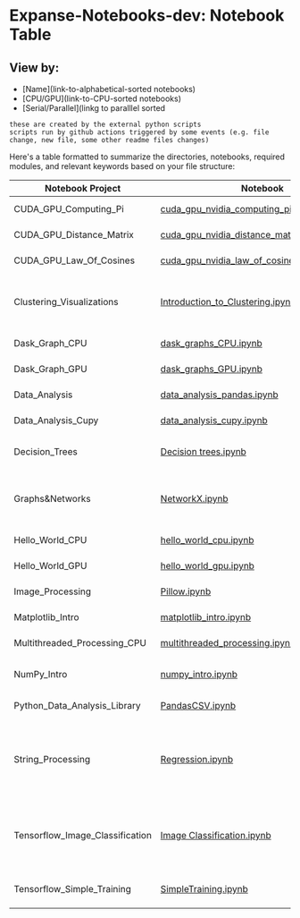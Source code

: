 # Expanse-Notebooks-dev: Notebook Table

## View by:  
* [Name](link-to-alphabetical-sorted notebooks)
* [CPU/GPU](link-to-CPU-sorted notebooks)
* [Serial/Parallel](linkg to paralllel sorted

```
these are created by the external python scripts
scripts run by github actions triggered by some events (e.g. file change, new file, some other readme files changes)
```

Here's a table formatted to summarize the directories, notebooks, required modules, and relevant keywords based on your file structure:


| Notebook Project               | Notebook                                                                                   | Type               | Required (Sub) Modules                   |
|--------------------------------|--------------------------------------------------------------------------------------------|--------------------|------------------------------------------|
| CUDA_GPU_Computing_Pi          | [cuda_gpu_nvidia_computing_pi_solution.ipynb](./CUDA_GPU_Computing_Pi/cuda_gpu_nvidia_computing_pi_solution.ipynb) | GPU, Parallel     | `numba`, `math`, `numpy`, `cuda`        |
| CUDA_GPU_Distance_Matrix       | [cuda_gpu_nvidia_distance_matrix_solution.ipynb](./CUDA_GPU_Distance_Matrix/cuda_gpu_nvidia_distance_matrix_solution.ipynb) | GPU, Parallel     | `numba`, `math`, `numpy`, `cuda`        |
| CUDA_GPU_Law_Of_Cosines        | [cuda_gpu_nvidia_law_of_cosines_solution.ipynb](./CUDA_GPU_Law_Of_Cosines/cuda_gpu_nvidia_law_of_cosines_solution.ipynb) | GPU, Parallel     | `numba`, `math`, `numpy`, `vectorize`, `cuda` |
| Clustering_Visualizations      | [Introduction_to_Clustering.ipynb](./Clustering_Visulizations/Introduction_to_Clustering.ipynb) | CPU, Serial       | `scikit-learn`, `numpy`, `matplotlib`, `sciPy`, `make_blobs`, `KMeans`, `dendrogram`, `linkage`, `AgglomerativeClustering` |
| Dask_Graph_CPU                 | [dask_graphs_CPU.ipynb](./Dask_Graph_CPU/dask_graphs_CPU.ipynb)                           | CPU, Parallel     | `dask`                                  |
| Dask_Graph_GPU                 | [dask_graphs_GPU.ipynb](./Dask_Graph_GPU/dask_graphs_GPU.ipynb)                           | GPU, Parallel     | `dask`, `cupy`, `dask.array`, `array`   |
| Data_Analysis                  | [data_analysis_pandas.ipynb](./Data_Analysis/data_analysis_pandas.ipynb)                  | CPU, Serial       | `numpy`, `pandas`                       |
| Data_Analysis_Cupy             | [data_analysis_cupy.ipynb](./Data_Analysis_Cupy/data_analysis_cupy.ipynb)                 | GPU, Parallel     | `cupy`, `cudf`, `pandas`, `numpy`       |
| Decision_Trees                 | [Decision trees.ipynb](./Decision_Trees/Decision%20trees.ipynb)                          | CPU, Serial       | `scikit-learn`, `tree`, `sklearn.datasets`, `graphviz`, `load_iris` |
| Graphs&Networks                | [NetworkX.ipynb](./Graphs&Networks/NetworkX.ipynb)                                       | CPU, Serial       | `NetworkX`, `matplotlib.pyplot`, `networkx`, `write_dot`, `networkx.drawing.nx_pydot`, `networkx` |
| Hello_World_CPU                | [hello_world_cpu.ipynb](./Hello_World_CPU/hello_world_cpu.ipynb)                         | CPU, Serial       |                                          |
| Hello_World_GPU                | [hello_world_gpu.ipynb](./Hello_World_GPU/hello_world_gpu.ipynb)                         | GPU, Serial       |                                          |
| Image_Processing               | [Pillow.ipynb](./Image_Processing/Pillow.ipynb)                                          | CPU, Serial       | `PIL`, `Image`, `sys`, `ImageFilter`, `ImageEnhance` |
| Matplotlib_Intro               | [matplotlib_intro.ipynb](./Matplotlib_Intro/matplotlib_intro.ipynb)                       | CPU, Serial       | `matplotlib`, `matplotlib.pyplot`, `numpy` |
| Multithreaded_Processing_CPU   | [multithreaded_processing.ipynb](./Multithreaded_Processing_CPU/multithreaded_processing.ipynb) | CPU, Parallel   | `mkl`, `numpy`, `dask.array`           |
| NumPy_Intro                    | [numpy_intro.ipynb](./NumPy_Intro/numpy_intro.ipynb)                                     | CPU, Serial       | `numpy`, `operator`, `add`, `matplotlib.pyplot`, `collections`, `Counter` |
| Python_Data_Analysis_Library   | [PandasCSV.ipynb](./Python_Data_Analysis_Library/PandasCSV.ipynb)                         | CPU, Parallel     | `IPython.display`, `Image`, `pandas`     |
| String_Processing              | [Regression.ipynb](./String_Processing/Regression.ipynb)                                 | CPU, Serial       | `sklearn`, `linear_model`, `mean_squared_error`, `r2_score`, `sklearn.datasets`, `load_diabetes`, `numpy`, `matplotlib.pyplot`, `pandas`, `scipy`, `stats` |
| Tensorflow_Image_Classification | [Image Classification.ipynb](./Tensorflow_Image_Classification/Image%20Classification.ipynb) | CPU, GPU, Parallel | `tensorflow`, `matplotlib.pyplot`, `numpy`, `PIL`, `keras`, `layers`, `tensorflow.keras`, `tensorflow.keras.models`, `Sequential`, `pathlib` |
| Tensorflow_Simple_Training      | [SimpleTraining.ipynb](./Tensorflow_Simple_Training/SimpleTraining.ipynb)                | CPU, GPU, Parallel | `tensorflow`, `numpy`, `csv`, `matplotlib.pyplot` |
